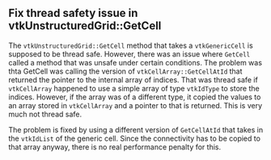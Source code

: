 ## Fix thread safety issue in vtkUnstructuredGrid::GetCell

The `vtkUnstructuredGrid::GetCell` method that takes a `vtkGenericCell` is
supposed to be thread safe. However, there was an issue where `GetCell`
called a method that was unsafe under certain conditions.
The problem was thta GetCell was calling the version of
`vtkCellArray::GetCellAtId` that returned the pointer to the internal
array of indices. That was thread safe if `vtkCellArray` happened to use a
simple array of type `vtkIdType` to store the indices. However, if the
array was of a different type, it copied the values to an array stored
in `vtkCellArray` and a pointer to that is returned. This is very much not
thread safe.

The problem is fixed by using a different version of `GetCellAtId` that
takes in the `vtkIdList` of the generic cell. Since the connectivity has to
be copied to that array anyway, there is no real performance penalty for
this.
